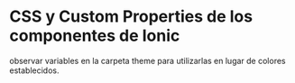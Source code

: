# CSS y Custom Properties de los componentes de Ionic

observar variables en la carpeta theme para utilizarlas en lugar de colores establecidos.
